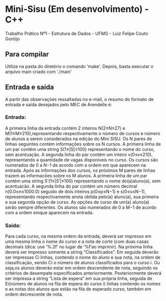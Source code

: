 # Mini-Sisu (Em desenvolvimento) - C++
Trabalho Prático Nº1 - Estrutura de Dados - UFMG - Luiz Felipe Couto Gontijo

## Para compilar
Utilize na pasta do diretório o comando 'make'.
Depois, basta executar o arquivo main criado com './main'


## Entrada e saída
A partir das observações ressaltadas no e-mail, o resumo do formato de entrada e saída desejados pelo MEC de Arendelle é:
### Entrada:
A primeira linha da entrada contém 2 inteiros N(2≤N≤27) e M(1≤M≤210),representando respectivamente o número de cursos e número de alunos a serem considerados na edição do Mini SISU. Os N pares de linhas seguintes contém informações sobre os N cursos.  A primeira linha de um par contém uma string S(1≤|S|≤100) representando o nome do curso, sem acentuação.  A segunda linha do par contém um inteiro v(0≤v≤210), representando a quantidade de vagas disponíveis no curso. Os cursos são numerados de 0 a N−1 de acordo com a ordem em que aparecem na entrada. Após as informações dos cursos, os próximos M pares de linhas trazem as informacões sobre os M alunos.  A primeira linha de um par contém uma string S′(1≤|S′|≤100) representando o nome do(a)aluno(a), sem acentuacão.   A segunda linha do par contém um número decimal n(0.0≤n≤1000.0) seguido  de  dois  inteiros p(0≤p≤N−1)  e s(0≤s≤N−1), representando  respectivamente  anota obtida pelo(a) aluno(a), sua primeira e sua segunda opção de curso.  As opções de curso de um(a) aluno(a) serão sempre diferentes.  Os alunos são numerados de 0 a M−1 de acordo com a ordem emque aparecem na entrada.

### Saída:
Para cada curso, na mesma ordem da entrada, deverá ser impresso em uma mesma linha o  nome  do  curso e a nota de corte  (com  duas  casas  decimais  (dica: use  ‘%.2f’  no  lugar  de  ‘%f’ao  imprimir).   Na  próxima  linha  deverá  ser  impresso  somente  a  string  “Classificados”.   Em  seguida deverão ser impressas Ci linhas, contendo o nome do aluno e sua nota, na ordem de classificação, sendo Ci o número de alunos classificados para o curso i.  Ou seja,os alunos deverão estar em ordem descendente de nota, seguindo os critérios de desempate especificados anteriormente.  Posteriormente deverá ser impressa a string ”Lista de espera” em sua própria linha, seguida de Ei(número de alunos na fila de espera do curso i) linhas contendo os nomes e as notas dos alunos que estão na fila de esperado curso, também em ordem decrescente de nota.


